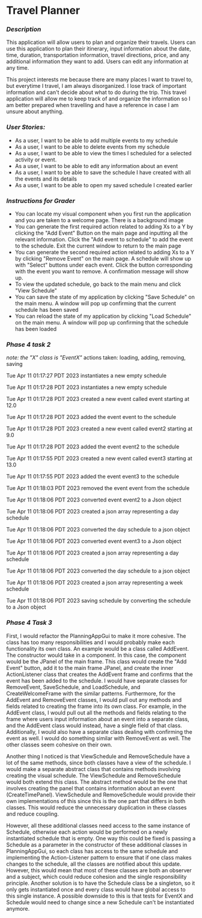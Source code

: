 
# Travel Planner 

### *Description*
This application will allow users to plan and organize their travels. Users can use this application to plan their 
itinerary, input information about the date, time, duration, transportation information, travel directions, price,
and any additional information they want to add. Users can edit any information at any time. 


This project interests me because there are many places I want to travel to, but everytime I travel,
I am always disorganized. I lose track of important information and can't decide about what to do during the trip. This travel application will allow me to keep track
of and organize the information so I am better prepared when travelling and have a reference in case I am unsure about anything.



### *User Stories:*


- As a user, I want to be able to add multiple events to my schedule
- As a user, I want to be able to delete events from my schedule
- As a user, I want to be able to view the times I scheduled for a selected activity or event.
- As a user, I want to be able to edit any information about an event
- As a user, I want to be able to save the schedule I have created with all the events and its details
- As a user, I want to be able to open my saved schedule I created earlier


### *Instructions for Grader*

- You can locate my visual component when you first run the application and you are taken to a welcome page. There is 
 a background image
- You can generate the first required action related to adding Xs to a Y by clicking the "Add Event" Button on the main page
 and inputting all the relevant information. Click the "Add event to schedule" to add the event to the schedule. Exit the current
 window to return to the main page
- You can generate the second required action related to adding Xs to a Y by clicking "Remove Event" on the main page. A schedule
 will show up with "Select" buttons under each event. Click the button corresponding with the event you want to remove.
 A confirmation message will show up. 
- To view the updated schedule, go back to the main menu and click "View Schedule"
- You can save the state of my application by clicking "Save Schedule" on the main menu. A window will pop up confirming that the 
 current schedule has been saved
- You can reload the state of my application by clicking "Load Schedule" on the main menu. A window will pop up confirming that the
 schedule has been loaded



### *Phase 4 task 2* ###
*note: the "X" class is "EventX"* 
actions taken: loading, adding, removing, saving

Tue Apr 11 01:17:27 PDT 2023
instantiates a new empty schedule

Tue Apr 11 01:17:28 PDT 2023
instantiates a new empty schedule

Tue Apr 11 01:17:28 PDT 2023
created a new event called event starting at 12.0

Tue Apr 11 01:17:28 PDT 2023
added the event event to the schedule

Tue Apr 11 01:17:28 PDT 2023
created a new event called event2 starting at 9.0

Tue Apr 11 01:17:28 PDT 2023
added the event event2 to the schedule

Tue Apr 11 01:17:55 PDT 2023
created a new event called event3 starting at 13.0

Tue Apr 11 01:17:55 PDT 2023
added the event event3 to the schedule

Tue Apr 11 01:18:03 PDT 2023
removed the event event from the schedule

Tue Apr 11 01:18:06 PDT 2023
converted event event2 to a Json object

Tue Apr 11 01:18:06 PDT 2023
created a json array representing a day schedule

Tue Apr 11 01:18:06 PDT 2023
converted the day schedule to a json object

Tue Apr 11 01:18:06 PDT 2023
converted event event3 to a Json object

Tue Apr 11 01:18:06 PDT 2023
created a json array representing a day schedule

Tue Apr 11 01:18:06 PDT 2023
converted the day schedule to a json object

Tue Apr 11 01:18:06 PDT 2023
created a json array representing a week schedule

Tue Apr 11 01:18:06 PDT 2023
saving schedule by converting the schedule to a Json object



### *Phase 4 Task 3* ###

First, I would refactor the PlanningAppGui to make it more cohesive. The class has too many responsibilities and I would
probably make each functionality its own class. An example would be a class called AddEvent. The constructor would take in
a component. In this case, the component would be the JPanel of the main frame. This class would create the
"Add Event" button, add it to the main frame JPanel, and create the inner ActionListener class that creates the AddEvent frame 
and confirms that the event has been added to the schedule. I would have separate classes for RemoveEvent, SaveSchedule,
and LoadSchedule, and CreateWelcomeFrame with the similar patterns. Furthermore, for the AddEvent and RemoveEvent classes,
I would pull out any methods and fields related to creating the frame into its own class. For example, in the AddEvent 
class, I would pull out all the methods and fields relating to the frame where users input information about an event into
a separate class, and the AddEvent class would instead, have a single field of that class. Additionally, I would also have
a separate class dealing with confirming the event as well. I would do something similar with RemoveEvent as well. The 
other classes seem cohesive on their own. 

Another thing I noticed is that ViewSchedule and RemoveSchedule have a lot of the same methods, since both classes have a
view of the schedule. I would make a separate abstract class that contains methods involving creating the visual schedule. The ViewSchedule
and RemoveSchedule would both extend this class. The abstract method would be the one that involves creating the panel that
contains information about an event (CreateTimePanel). ViewSchedule and RemoveSchedule would provide their own implementations
of this since this is the one part that differs in both classes. This would reduce the unnecessary duplication in these
classes and reduce coupling.

However, all these additional classes need access to the same instance of Schedule, otherwise each action would be performed on a newly
instantiated schedule that is empty. One way this could be fixed is passing a Schedule as a parameter in the constructor
of these additional classes in PlanningAppGui, so each class has access to the same schedule and implementing the Action-Listener
pattern to ensure that if one class makes changes to the schedule, all the classes are notified about this update. However, 
this would mean that most of these classes are both an observer and a subject, which could reduce cohesion and the single
responsibility principle. Another solution is to have the Schedule class be a singleton, so it only gets instantiated
once and every class would have global access to this single instance. A possible downside to this is that tests for EventX
and Schedule would need to change since a new Schedule can't be instantiated anymore. 



